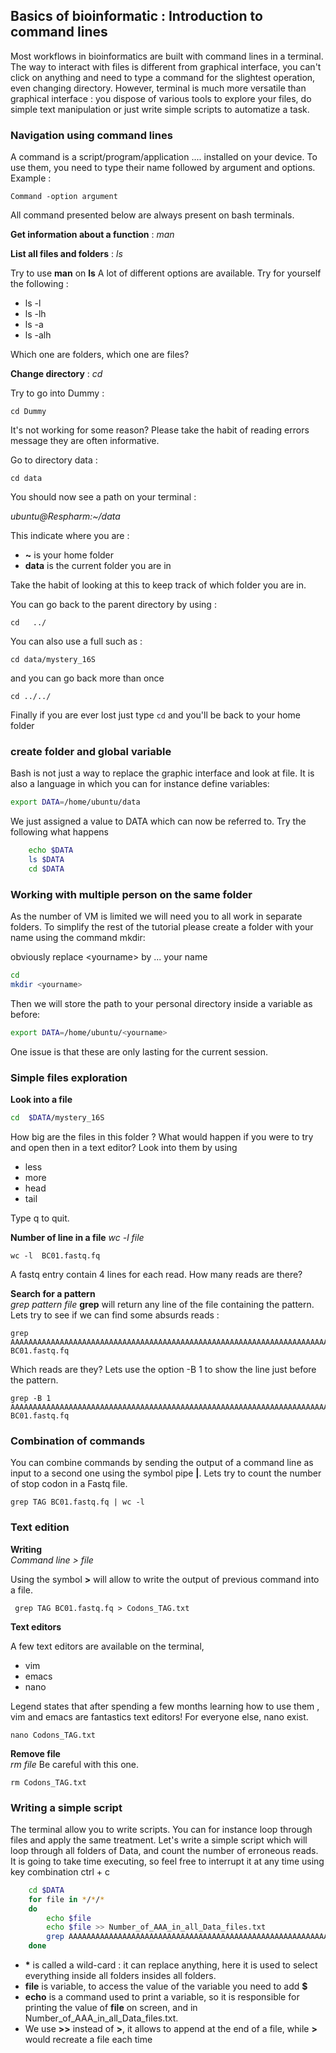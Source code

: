 


## Basics of bioinformatic : Introduction to command lines
Most workflows in bioinformatics are built with command lines in a terminal. The way to interact with files is different from graphical interface, you can't click on anything and need to type a command for the slightest operation, even changing directory. However, terminal is much more versatile than graphical interface : you dispose of various tools to explore your files, do simple text manipulation or just write simple scripts to automatize a task.   
 

### Navigation using command lines
A command is a script/program/application .... installed on your device. To use them, you need to type their name followed by argument and options. Example : 

    Command -option argument
All command presented below are always present on bash terminals.


**Get information about a function** : *man*

**List all files and folders** : *ls*

Try to use **man**  on **ls** A lot of different options are available. Try for yourself  the following : 
 - ls -l
 - ls -lh
 - ls -a
 - ls -alh

Which one are folders, which one are files? 

**Change directory** : *cd*

Try to go into  Dummy :

    cd Dummy
It's not working for some reason? Please take the habit of reading errors message they are often informative.

Go to directory data :

    cd data
You should now see a path on your terminal :

*ubuntu@Respharm:~/data*

This indicate where you are : 

 - **~** is your home folder
 - **data** is the current folder you are in

Take the habit of looking at this to keep track of which folder you are in. 

You can go back to the parent directory by using  :

    cd   ../

You can also use a full such as  :

    cd data/mystery_16S
and you can go back more than once 

    cd ../../

Finally if you are ever lost just type `cd` and you'll be back to your home folder

### create folder and global variable
Bash is not just a way to replace the graphic interface and look at file. It is also a language in which you can for instance define variables:
```bash
export DATA=/home/ubuntu/data
```
We just assigned a value to DATA which can now be referred to. Try the following what happens
```bash
    echo $DATA
    ls $DATA
    cd $DATA
```
 
 ### Working with multiple person on the same folder

As the number of VM is limited we will need you to all work in separate folders. To simplify the rest of the tutorial please create a folder with your name using the command mkdir:

obviously replace \<yourname\> by ... your name 
```bash
cd 
mkdir <yourname>
```  
Then we will store the path to your personal directory inside a variable as before:
```bash
export DATA=/home/ubuntu/<yourname>
```
One issue is that these are only lasting for the current session.

  ### Simple files exploration 
 **Look into a file**  
```bash
cd  $DATA/mystery_16S
```

How big are the files in this folder ? What would happen if you were to try and open then in a text editor?
Look into them by using 
 - less 
 - more 
 - head
 - tail
 
Type q to  quit.

**Number of line in a file** 
*wc -l file*

    wc -l  BC01.fastq.fq

 A fastq entry contain 4 lines for each read. How many reads are there?  
 
**Search for a pattern**   
*grep pattern file*
**grep** will return any line of the file containing the pattern. 
Lets try to see if we can find some absurds reads :

    grep AAAAAAAAAAAAAAAAAAAAAAAAAAAAAAAAAAAAAAAAAAAAAAAAAAAAAAAAAAAAAAAAAAAAAAAAAAAAAAAAAAAAAAAAAAAAAAAAAAAAAAAAAA BC01.fastq.fq

Which reads are they? Lets use the option -B 1 to show the line just before the pattern.

    grep -B 1 AAAAAAAAAAAAAAAAAAAAAAAAAAAAAAAAAAAAAAAAAAAAAAAAAAAAAAAAAAAAAAAAAAAAAAAAAAAAAAAAAAAAAAAAAAAAAAAAAAAAAAAAAA BC01.fastq.fq

### Combination of commands
You can combine commands by sending the output of a command line as input to a second one using the symbol pipe **|**.
Lets try to count the number of stop codon in a Fastq file. 

    grep TAG BC01.fastq.fq | wc -l


### Text edition 

**Writing**  
*Command line > file*

Using the symbol **>** will allow to write the output of previous command into a file. 

     grep TAG BC01.fastq.fq > Codons_TAG.txt 

**Text editors** 

A few text editors are available on the terminal, 

 - vim
 - emacs
 - nano

Legend states that after spending a few months learning how to use them , vim and emacs are fantastics text editors!
For everyone else, nano exist.

    nano Codons_TAG.txt



**Remove file**  
*rm file*
Be careful with this one.

    rm Codons_TAG.txt

### Writing a simple script 
The terminal allow you to write scripts. You can for instance loop through files and  apply the same treatment. 
Let's write a simple script which will loop through all folders of Data, and count the number of erroneous reads. It is going to take time executing, so feel free to interrupt it at any time using key combination ctrl + c
```Bash
    cd $DATA
    for file in */*/*
    do 
    	echo $file
    	echo $file >> Number_of_AAA_in_all_Data_files.txt
    	grep AAAAAAAAAAAAAAAAAAAAAAAAAAAAAAAAAAAAAAAAAAAAAAAAAAAAAAAAAAAAAAAAAAAAAAAAAAAAAAAAAAAAAAAAAAAAAAAAAAAAAAAAAAAAAAAAAAAAA $file | wc -l >> Number_of_AAA_in_all_Data_files.txt 
    done
```
 - **\*** is called a wild-card : it can replace anything, here it is used to select everything inside all folders insides all folders. 
 - **file** is variable, to access the value of the variable you need to add **$**
 - **echo** is a command used to print a variable, so it is responsible for printing the value of **file** on screen, and in Number_of_AAA_in_all_Data_files.txt.
 - We use **>>** instead of **>**, it allows to append at the end of a file, while **>**  would recreate a file each time
 

